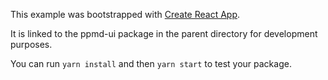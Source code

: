 This example was bootstrapped with [Create React App](https://github.com/facebook/create-react-app).

It is linked to the ppmd-ui package in the parent directory for development purposes.

You can run `yarn install` and then `yarn start` to test your package.
